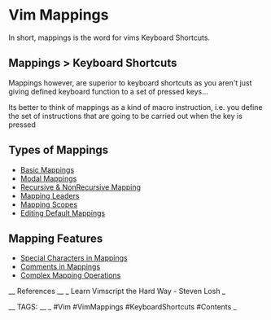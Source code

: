 # Vim Mappings

In short, mappings is the word for vims Keyboard Shortcuts.

## Mappings > Keyboard Shortcuts

Mappings however, are superior to keyboard shortcuts as you aren't just giving defined keyboard function to a set of pressed keys...

Its better to think of mappings as a kind of macro instruction, i.e. you define the set of instructions that are going to be carried out when the key is pressed

## Types of Mappings

* [Basic Mappings](<./Vim Basic Mappings.md>)
* [Modal Mappings](<./Vim Modal Mapping.md> "Vim Modal Mappings")
* [Recursive & NonRecursive Mapping](<./Recursive & NonRecursive Mappings.md> "Recursive and Non-Recursive Mappings")
* [Mapping Leaders](<./Vim Mapping Leaders.md> "Mapping Leaders")
* [Mapping Scopes](<./Vim Mapping Scopes.md> "Vim Mapping Scopes")
* [Editing Default Mappings](<./Vim Editing Default Mappings.md> "Vim Editing Default Mappings")

## Mapping Features

* [Special Characters in Mappings](<./Vim Basic Mappings.md> "Vim Special Characters in Mappings")
* [Comments in Mappings](<./Vim Comments in Mappings.md> "Vim Mapping Comments")
* [Complex Mapping Operations](<./Vim Complex Mapping Operations.md> "Vim Complex Mapping Operations")


__ References __ 
_ Learn Vimscript the Hard Way - Steven Losh _

__ TAGS: __
_ #Vim #VimMappings #KeyboardShortcuts #Contents _ 
